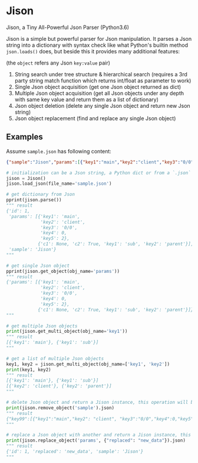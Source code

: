 # Jison
Jison, a Tiny All-Powerful Json Parser (Python3.6)

Jison is a simple but powerful parser for Json manipulation. It parses a Json string into a dictionary with syntax check like what Python's builtin method `json.loads()` does, but beside this it provides many additional features:

(the `object` refers any Json `key:value` pair)
1. String search under tree structure & hierarchical search
   (requires a 3rd party string match function which returns int/float as parameter to work)
2. Single Json object acquisition
   (get one Json object returned as dict)
3. Multiple Json object acquisition
   (get all Json objects under any depth with same key value and return them as a list of dictionary)
4. Json object deletion
   (delete any single Json object and return new Json string)
5. Json object replacement
   (find and replace any single Json object)

## Examples
Assume `sample.json` has following content:
```json
{"sample":"Jison","params":[{"key1":"main","key2":"client","key3":"0/0","key4":0,"key5":2}, {"key1":"sub","key2":"parent","c1":null,"c2":true}],"id":1}
```

```python
# initialization can be a Json string, a Python dict or from a `.json` file
jison = Jison()
jison.load_json(file_name='sample.json')
```

```python
# get dictionary from Json
pprint(jison.parse())
""" result
{'id': 1,
 'params': [{'key1': 'main',
             'key2': 'client',
             'key3': '0/0',
             'key4': 0,
             'key5': 2},
            {'c1': None, 'c2': True, 'key1': 'sub', 'key2': 'parent'}],
 'sample': 'Jison'}
"""

# get single Json object
pprint(jison.get_object(obj_name='params'))
""" result
{'params': [{'key1': 'main',
             'key2': 'client',
             'key3': '0/0',
             'key4': 0,
             'key5': 2},
            {'c1': None, 'c2': True, 'key1': 'sub', 'key2': 'parent'}]}
"""

# get multiple Json objects
print(jison.get_multi_object(obj_name='key1'))
""" result
[{'key1': 'main'}, {'key1': 'sub'}]
"""

# get a list of multiple Json objects
key1, key2 = jison.get_multi_object(obj_name=['key1', 'key2'])
print(key1, key2)
""" result
[{'key1': 'main'}, {'key1': 'sub'}]
[{'key2': 'client'}, {'key2': 'parent'}]
"""

# delete Json object and return a Jison instance, this operation will be written to file which the Json is loaded from
print(jison.remove_object('sample').json)
""" result
{"key99":[{"key1":"main","key2": "client", "key3":"0/0","key4":0,"key5":2}, {"key1":"sub","key2":"parent","c1":null,"c2":true}], "id":1}
"""

# replace a Json object with another and return a Jison instance, this operation will be written to file which the Json is loaded from
print(jison.replace_object('params', {"replaced": "new_data"}).json)
""" result
{'id': 1, 'replaced': 'new_data', 'sample': 'Jison'}
"""
```
